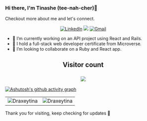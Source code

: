 ### Hi there, I'm Tinashe (tee-nah-cher)👋


Checkout more about me and let's connect.

<div align="center">

<a  href="https://www.linkedin.com/in/timothy-tinashe-murambinda" target="_blank"><img alt="LinkedIn" src="https://img.shields.io/badge/linkedin%20-%230077B5.svg?&style=for-the-badge&logo=linkedin&logoColor=white" /></a>
<a href="https://twitter.com/tinamura2" target="_blank"><img src="https://img.shields.io/badge/twitter-%2300acee.svg?&style=for-the-badge&logo=twitter&logoColor=white&alt=twitter" /></a>
<a href="mailto:tinashemurambinda@gmail.com"><img  alt="Gmail" src="https://img.shields.io/badge/Gmail-D14836?style=for-the-badge&logo=gmail&logoColor=white" /><a/>

</div>

- 🔭 I’m currently working on an API project using React and Rails. 
- 🌱 I hold a full-stack web developer certificate from Microverse.
- 👯 I’m looking to collaborate on a Ruby and React app.

<h2 align="center"> 
  Visitor count<br><br>
  <img src="https://profile-counter.glitch.me/Draxeytina/count.svg" />
</h2>

[![Ashutosh's github activity graph](https://activity-graph.herokuapp.com/graph?username=Draxeytina&bg_color=0d1117&color=fff&line=1155ba&point=dcdcdc&area=true&hide_border=true)](https://github.com/ashutosh00710/github-readme-activity-graph)
  
<table align="center">
  <tr>
   
<td><img src="https://github-readme-stats.vercel.app/api?username=Draxeytina&include_all_commits=true&count_private=true&show_icons=true&line_height=20&title_color=7A7ADB&icon_color=2234AE&text_color=D3D3D3&bg_color=0,000000,130F40" alt="Draxeytina" />
    <td><img src="https://github-readme-stats.vercel.app/api/top-langs?username=Draxeytina&show_icons=true&locale=en&layout=compact&title_color=7A7ADB&icon_color=2234AE&text_color=D3D3D3&bg_color=0,000000,130F40" alt="Draxeytina" /></td>
  </tr>
</table>


Thank you for visiting, keep checking for updates 👋
